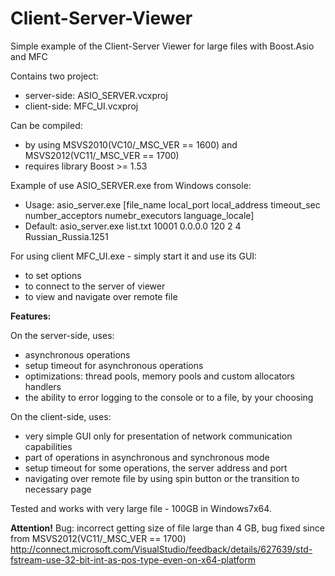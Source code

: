 Client-Server-Viewer
====================

Simple example of the Client-Server Viewer for large files with Boost.Asio and MFC

Contains two project: 
- server-side: ASIO_SERVER.vcxproj
- client-side: MFC_UI.vcxproj

Can be compiled:
- by using MSVS2010(VC10/_MSC_VER == 1600) and MSVS2012(VC11/_MSC_VER == 1700)
- requires library Boost >= 1.53

Example of use ASIO_SERVER.exe from Windows console:
- Usage: asio_server.exe [file_name local_port local_address timeout_sec number_acceptors numebr_executors language_locale]
- Default: asio_server.exe  list.txt 10001 0.0.0.0 120 2 4 Russian_Russia.1251

For using client MFC_UI.exe - simply start it and use its GUI:
- to set options
- to connect to the server of viewer
- to view and navigate over remote file

**Features:**

On the server-side, uses: 
- asynchronous operations
- setup timeout for asynchronous operations
- optimizations: thread pools, memory pools and custom allocators handlers
- the ability to error logging to the console or to a file, by your choosing

On the client-side, uses: 
- very simple GUI only for presentation of network communication capabilities
- part of operations in asynchronous and synchronous mode
- setup timeout for some operations, the server address and port
- navigating over remote file by using spin button or the transition to necessary page 

Tested and works with very large file - 100GB in Windows7x64.



**Attention!** Bug: incorrect getting size of file large than 4 GB, bug fixed since from MSVS2012(VC11/_MSC_VER == 1700)
http://connect.microsoft.com/VisualStudio/feedback/details/627639/std-fstream-use-32-bit-int-as-pos-type-even-on-x64-platform

